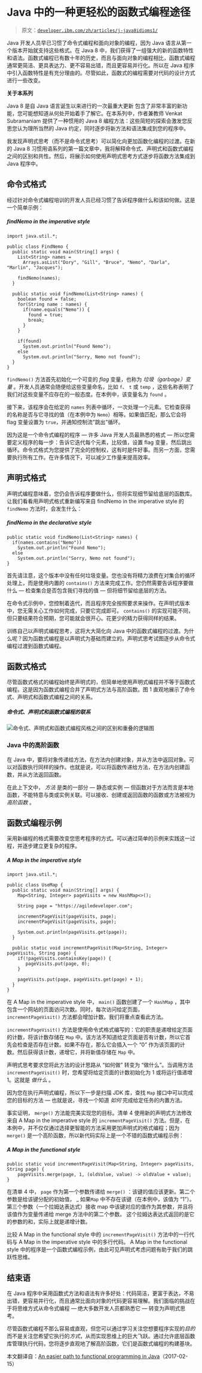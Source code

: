 # Java 中的一种更轻松的函数式编程途径

> 原文：[`developer.ibm.com/zh/articles/j-java8idioms1/`](https://developer.ibm.com/zh/articles/j-java8idioms1/)

Java 开发人员早已习惯了命令式编程和面向对象的编程，因为 Java 语言从第一个版本开始就支持这些格式。在 Java 8 中，我们获得了一组强大的新的函数特性和语法。函数式编程已有数十年的历史，而且与面向对象的编程相比，函数式编程通常更简洁、更具表达力、更不容易出错，而且更容易并行化。所以在 Java 程序中引入函数特性是有充分理由的。尽管如此，函数式的编程需要对代码的设计方式进行一些改变。

**关于本系列**

Java 8 是自 Java 语言诞生以来进行的一次最重大更新 <mdash>包含了非常丰富的新功能，您可能想知道从何处开始着手了解它。在本系列中，作者兼教师 Venkat Subramaniam 提供了一种惯用的 Java 8 编程方法：这些简短的探索会激发您反思您认为理所当然的 Java 约定，同时逐步将新方法和语法集成到您的程序中。</mdash>

我发现声明式思考（而不是命令式思考）可以简化向更加函数化编程的过渡。在新的 Java 8 习惯用语系列的第一篇文章中，我将解释命令式、声明式和函数式编程之间的区别和共性。然后，将展示如何使用声明式思考方式逐步将函数方法集成到 Java 程序中。

## 命令式格式

经过针对命令式编程培训的开发人员已经习惯了告诉程序做什么和该如何做。这是一个简单示例：

##### findNemo in the imperative style

```
import java.util.*;

public class FindNemo {
  public static void main(String[] args) {
    List<String> names =
      Arrays.asList("Dory", "Gill", "Bruce", "Nemo", "Darla", "Marlin", "Jacques");

    findNemo(names);
  }

  public static void findNemo(List<String> names) {
    boolean found = false;
    for(String name : names) {
      if(name.equals("Nemo")) {
        found = true;
        break;
      }
    }

    if(found)
      System.out.println("Found Nemo");
    else
      System.out.println("Sorry, Nemo not found");
  }
} 
```

`findNemo()` 方法首先初始化一个可变的 *flag* 变量，也称为 *垃圾（garbage）变量* 。开发人员通常会随便给这些变量命名，比如 `f`、 `t` 或 `temp` ，这些名称表明了我们对这些变量不应存在的一般态度。在本例中，该变量名为 `found` 。

接下来，该程序会在给定的 `names` 列表中循环，一次处理一个元素。它检查获得的名称是否与它寻找的值（在本例中为 `Nemo`）相等。如果值匹配，那么它会将 flag 变量设置为 `true`，并通知控制流”跳出”循环。

因为这是一个命令式编程的程序 — 许多 Java 开发人员最熟悉的格式 — 所以您需要定义程序的每一步：告诉它迭代每个元素，比较值，设置 flag 变量，然后跳出循环。命令式格式为您提供了完全的控制权，这有时是件好事。而另一方面，您需要执行所有工作。在许多情况下，可以减少工作量来提高效率。

## 声明式格式

声明式编程意味着，您仍会告诉程序要做什么，但将实现细节留给底层的函数库。让我们看看用声明式格式重新编写来自 findNemo in the imperative style 的 `findNemo` 方法时，会发生什么：

##### findNemo in the declarative style

```
public static void findNemo(List<String> names) {
  if(names.contains("Nemo"))
    System.out.println("Found Nemo");
  else
    System.out.println("Sorry, Nemo not found");
} 
```

首先请注意，这个版本中没有任何垃圾变量。您也没有将精力浪费在对集合的循环处理上，而是使用内置的 `contains()` 方法来完成工作。您仍然需要告诉程序要做什么 — 检查集合是否包含我们寻找的值 — 但将细节留给底层的方法。

在命令式示例中，您控制着迭代，而且程序完全按照要求来操作。在声明式版本中，您无需关心工作如何完成，只要它完成即可。 `contains()` 的实现可能不同，但只要结果符合预期，您可能就会很开心。花更少的精力获得同样的结果。

训练自己以声明式编程思考，这将大大简化向 Java 中的函数式编程的过渡。为什么呢？因为函数式编程是以声明式为基础而建立的。声明式思考试图逐步从命令式编程过渡到函数式编程。

## 函数式格式

尽管函数式格式的编程始终是声明式的，但简单地使用声明式编程并不等于函数式编程。这是因为函数式编程合并了声明式方法与高阶函数。图 1 直观地展示了命令式、声明式和函数式编程之间的关系。

##### 命令式、声明式和函数式编程的联系

![命令式、声明式和函数式编程风格之间的区别和重叠的逻辑图](img/0dc32d255afbf1e9144fc866600c3e33.png)

### Java 中的高阶函数

在 Java 中，要将对象传递给方法，在方法内创建对象，并从方法中返回对象。可以对函数执行同样的操作。也就是说，可以将函数传递给方法，在方法内创建函数，并从方法返回函数。

在此上下文中， *方法* 是类的一部分 — 静态或实例 — 但函数对于方法而言是本地函数，不能特意与类或实例关联。可以接收、创建或返回函数的函数或方法被视为 *高阶函数* 。

## 函数式编程示例

采用新编程的格式需要改变您思考程序的方式。可以通过简单的示例来实践这一过程，并逐步建立更复杂的程序。

##### A Map in the imperative style

```
import java.util.*;

public class UseMap {
  public static void main(String[] args) {
    Map<String, Integer> pageVisits = new HashMap<>();

    String page = "https://agiledeveloper.com";

    incrementPageVisit(pageVisits, page);
    incrementPageVisit(pageVisits, page);

    System.out.println(pageVisits.get(page));
  }

  public static void incrementPageVisit(Map<String, Integer> pageVisits, String page) {
    if(!pageVisits.containsKey(page)) {
       pageVisits.put(page, 0);
    }

    pageVisits.put(page, pageVisits.get(page) + 1);
  }
} 
```

在 A Map in the imperative style 中， `main()` 函数创建了一个 `HashMap` ，其中包含一个网站的页面访问次数。同时，每次访问给定页面， `incrementPageVisit()` 方法都会增加计数。我们将重点查看此方法。

`incrementPageVisit()` 方法是使用命令式格式编写的：它的职责是递增给定页面的计数，将该计数存储在 `Map` 中。该方法不知道给定页面是否有计数，所以它首先会检查是否存在计数。如果不存在，那么它会插入一个 “0” 作为该页面的计数。然后获得该计数，递增它，并将新值存储在 `Map` 中。

声明式思考要求您将此方法的设计思路从 “如何做” 转变为 “做什么”。当调用方法 `incrementPageVisit()` 时，您希望将给定页面的计数初始化为 1 或将运行值递增 1。这就是 *做什么* 。

因为您在执行声明式编程，所以下一步是扫描 JDK 库，查找 `Map` 接口中可以完成您的目标的方法 — 也就是说，寻找一个知道 *如何* 完成给定任务的内置方法。

事实证明， `merge()` 方法能完美实现您的目标。清单 4 使用新的声明式方法修改来自 A Map in the imperative style 的 `incrementPageVisit()` 方法。但是，在本例中，并不仅仅通过选择更智能的方法采用更加声明式的格式编程；因为 `merge()` 是一个高阶函数，所以新代码实际上是一个不错的函数式编程示例：

##### A Map in the functional style

```
public static void incrementPageVisit(Map<String, Integer> pageVisits, String page) {
    pageVisits.merge(page, 1, (oldValue, value) -> oldValue + value);
} 
```

在清单 4 中， `page` 作为第一个参数传递给 `merge()` ：该键的值应该更新。第二个参数是给该键分配的初始值， _ 如果`Map` 中不存在该键（在本例中，该值为 “1”）。第三个参数（一个拉姆达表达式）接收 map 中该键对应的值作为其参数，并且将该值作为变量传递给 merge 方法中的第二个参数。 这个拉姆达表达式返回的是它的参数的和，实际上就是递增计数。

比较 A Map in the functional style 中的 `incrementPageVisit()` 方法中的一行代码与 A Map in the imperative style 中的多行代码。 A Map in the functional style 中的程序是一个函数式编程示例，由此可见声明式考虑问题有助于我们的跳跃性思维。

## 结束语

在 Java 程序中采用函数式方法和语法有许多好处：代码简洁，更富于表达，不易出错，更容易并行化，而且通常比面向对象的代码更容易理解。我们面临的挑战在于将思维方式从命令式编程 — 绝大多数开发人员都熟悉它 — 转变为声明式思考。

尽管函数式编程不那么容易或直观，但您可以通过学习关注您想要程序实现的*目的* 而不是关注您希望它执行的*方式*，从而实现思维上的巨大飞跃。通过允许底层函数库管理执行代码，您将逐步直观地了解高阶函数，它们是函数式编程的构建基块。

本文翻译自：[An easier path to functional programming in Java](https://developer.ibm.com/articles/j-java8idioms1/)（2017-02-15）